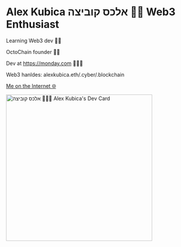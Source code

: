# Alex Kubica אלכס קוביצה 🐙🔗 Web3 Enthusiast

Learning Web3 dev 🧱🚀

OctoChain founder 🐙🔗

Dev at https://monday.com 👨🏻‍💻

Web3 hanldes: alexkubica.eth/.cyber/.blockchain

[Me on the Internet 🌐](https://linktr.ee/alexkubica)

<a href="https://app.daily.dev/alexkubica_eth"><img src="https://api.daily.dev/devcards/d14201205e9e4ea0a408872046350f4a.png?r=rtd" width="400" alt="אלכס קוביצה 👨🏻‍💻 Alex Kubica's Dev Card"/></a>
